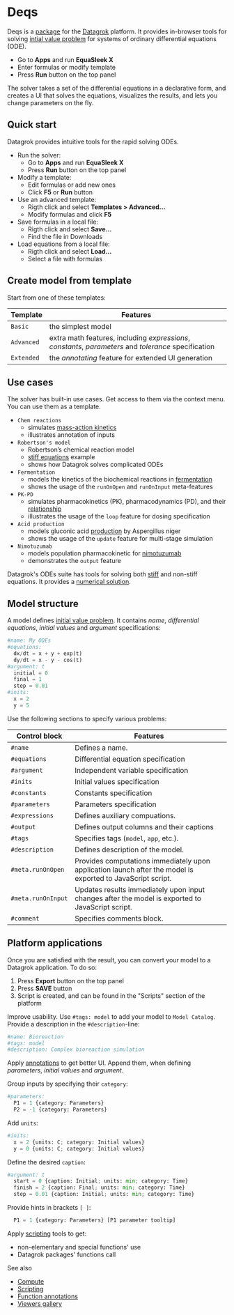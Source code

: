 # Deqs

Deqs is a [package](https://datagrok.ai/help/develop/develop#packages) for the [Datagrok](https://datagrok.ai) platform. It provides in-browser tools for solving [intial value problem](https://en.wikipedia.org/wiki/Initial_value_problem) for systems of ordinary differential equations (ODE).

* Go to **Apps** and run **EquaSleek X**
* Enter formulas or modify template
* Press <i class="fas fa-play"></i> **Run** button on the top panel

The solver takes a set of the differential equations in a declarative form, and creates a UI that solves the equations, visualizes the results, and lets you change parameters on the fly.

## Quick start

Datagrok provides intuitive tools for the rapid solving ODEs.

* Run the solver: 
  * Go to **Apps** and run **EquaSleek X**
  * Press <i class="fas fa-play"></i> **Run** button on the top panel
* Modify a template:
  * Edit formulas or add new ones
  * Click **F5** or <i class="fas fa-play"></i> **Run** button
* Use an advanced template:
  * Rigth click and select **Templates > Advanced...**
  * Modify formulas and click **F5**
* Save formulas in a local file:
  * Rigth click and select **Save...**
  * Find the file in Downloads
* Load equations from a local file:
  * Rigth click and select **Load...**
  * Select a file with formulas

## Create model from template

Start from one of these templates:

| Template | Features|
|----------|---------|
| `Basic`    | the simplest model|
| `Advanced` | extra math features, including *expressions*, *constants*, *parameters* and *tolerance* specification|
| `Extended` | the *annotating* feature for extended UI generation                 |

## Use cases

The solver has built-in use cases. Get access to them via the context menu. You can use them as a template.

* `Chem reactions`
  * simulates [mass-action kinetics](https://en.wikipedia.org/wiki/Law_of_mass_action)
  * illustrates annotation of inputs
* `Robertson's model`
  * Robertson’s chemical reaction model
  * [stiff equations](https://en.wikipedia.org/wiki/Stiff_equation) example
  * shows how Datagrok solves complicated ODEs
* `Fermentation`
  * models the kinetics of the biochemical reactions in [fermentation](https://en.wikipedia.org/wiki/Fermentation)
  * shows the usage of the `runOnOpen` and  `runOnInput` meta-features
* `PK-PD`
  * simulates pharmacokinetics (PK), pharmacodynamics (PD), and their [relationship](https://www.ncbi.nlm.nih.gov/pmc/articles/PMC7348046)
  * illustrates the usage of the `loop` feature for dosing specification
* `Acid production`
  * models gluconic acid [production](https://oatao.univ-toulouse.fr/9919/1/Elqotbi_9919.pdf) by Aspergillus niger
  * shows the usage of the `update` feature for multi-stage simulation
* `Nimotuzumab`
  * models population pharmacokinetic for [nimotuzumab](https://www.mdpi.com/1999-4923/12/12/1147)
  * demonstrates the `output` feature

Datagrok's ODEs suite has tools for solving both [stiff](https://en.wikipedia.org/wiki/Stiff_equation) and non-stiff equations. It provides a [numerical solution](https://en.wikipedia.org/wiki/Numerical_methods_for_ordinary_differential_equations).

## Model structure

A model defines [initial value problem](https://en.wikipedia.org/wiki/Initial_value_problem). It contains *name*, *differential equations*, *initial values* and *argument* specifications:

```python
#name: My ODEs
#equations:
  dx/dt = x + y + exp(t)
  dy/dt = x - y - cos(t)
#argument: t
  initial = 0
  final = 1
  step = 0.01
#inits:
  x = 2
  y = 5
```

Use the following sections to specify various problems:

|Control block|Features|
|-------------|--------|
|```#name```|Defines a name.|
|```#equations```|Differential equation specification|
|```#argument```|Independent variable specification|
|```#inits```|Initial values specification|
|```#constants```|Constants specification|
|```#parameters```|Parameters specification|
|```#expressions```|Defines auxiliary compuations.|
|```#output```|Defines output columns and their captions|
|```#tags```|Specifies tags (`model`, `app`, etc.).|
|```#description```|Defines description of the model.|
|```#meta.runOnOpen```|Provides computations immediately upon application launch after the model is exported to JavaScript script.|
|```#meta.runOnInput```|Updates results immediately upon input changes after the model is exported to JavaScript script.|
|```#comment```|Specifies comments block.|

## Platform applications

Once you are satisfied with the result, you can convert your model to a Datagrok application. To do so:

1. Press **Export** button on the top panel
2. Press **SAVE** button
3. Script is created, and can be found in the "Scripts" section of the platform

Improve usability. Use `#tags: model` to add your model to `Model Catalog`. Provide a description in the `#description`-line:

```python
#name: Bioreaction
#tags: model
#description: Complex bioreaction simulation
```

Apply [annotations](https://datagrok.ai/help/datagrok/concepts/functions/func-params-annotation#parameter-types-and-options) to get better UI. Append them, when defining *parameters*, *initial values* and *argument*.

Group inputs by specifying their `category`:

```python
#parameters:
  P1 = 1 {category: Parameters}
  P2 = -1 {category: Parameters}
```

Add `units`:

```python
#inits:
  x = 2 {units: C; category: Initial values}
  y = 0 {units: C; category: Initial values}
```

Define the desired `caption`:

```python
#argument: t
  start = 0 {caption: Initial; units: min; category: Time}
  finish = 2 {caption: Final; units: min; category: Time}
  step = 0.01 {caption: Initial; units: min; category: Time}
```

Provide hints in brackets `[ ]`:

```python
  P1 = 1 {category: Parameters} [P1 parameter tooltip]
```

Apply [scripting](https://datagrok.ai/help/compute/scripting) tools to get:

* non-elementary and special functions' use
* Datagrok packages' functions call

See also

* [Compute](https://datagrok.ai/help/compute)
* [Scripting](https://datagrok.ai/help/compute/scripting)
* [Function annotations](https://datagrok.ai/help/datagrok/concepts/functions/func-params-annotation#parameter-types-and-options)
* [Viewers gallery](https://datagrok.ai/help/visualize/gallery)
